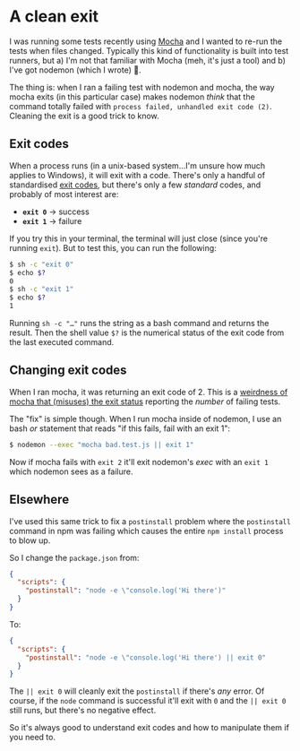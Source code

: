 # A clean exit

I was running some tests recently using [Mocha](https://mochajs.org/) and I wanted to re-run the tests when files changed. Typically this kind of functionality is built into test runners, but a) I'm not that familiar with Mocha (meh, it's just a tool) and b) I've got nodemon (which I wrote) 🙌.

The thing is: when I ran a failing test with nodemon and mocha, the way mocha exits (in this particular case) makes nodemon _think_ that the command totally failed with `process failed, unhandled exit code (2)`. Cleaning the exit is a good trick to know.

<!--more-->

## Exit codes

When a process runs (in a unix-based system…I'm unsure how much applies to Windows), it will exit with a code. There's only a handful of standardised [exit codes](http://tldp.org/LDP/abs/html/exitcodes.html), but there's only a few _standard_ codes, and probably of most interest are:

- **`exit 0`** → success
- **`exit 1`** → failure

If you try this in your terminal, the terminal will just close (since you're running `exit`). But to test this, you can run the following:

```bash
$ sh -c "exit 0"
$ echo $?
0
$ sh -c "exit 1"
$ echo $?
1
```

Running `sh -c "…"`  runs the string as a bash command and returns the result. Then the shell value `$?` is the numerical status of the exit code from the last executed command.

## Changing exit codes

When I ran mocha, it was returning an exit code of 2. This is a [weirdness of mocha that (misuses) the exit status](https://github.com/mochajs/mocha/issues/2438) reporting the _number_ of failing tests.

The "fix" is simple though. When I run mocha inside of nodemon, I use an bash _or_ statement that reads "if this fails, fail with an exit 1":

```bash
$ nodemon --exec "mocha bad.test.js || exit 1"
```

Now if mocha fails with `exit 2` it'll exit nodemon's _exec_ with an `exit 1` which nodemon sees as a failure.

## Elsewhere

I've used this same trick to fix a `postinstall` problem where the `postinstall` command in npm was failing which causes the entire `npm install` process to blow up.

So I change the `package.json` from:

```json
{
  "scripts": {
    "postinstall": "node -e \"console.log('Hi there')"
  }
}
```

To:

```json
{
  "scripts": {
    "postinstall": "node -e \"console.log('Hi there') || exit 0"
  }
}
```

The `|| exit 0` will cleanly exit the `postinstall` if there's _any_ error. Of course, if the `node` command is successful it'll exit with `0` and the `|| exit 0` still runs, but there's no negative effect.

So it's always good to understand exit codes and how to manipulate them if you need to.
